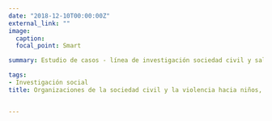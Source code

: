 ```yaml
---
date: "2018-12-10T00:00:00Z"
external_link: ""
image:
  caption: 
  focal_point: Smart

summary: Estudio de casos - línea de investigación sociedad civil y salud en el marco del proyecto de investigación de violencia contra niños/niñas en el ámbito familiar: políticas y dispositivos de atención y orientación (2012 - 2019)

tags:
- Investigación social
title: Organizaciones de la sociedad civil y la violencia hacia niños, niñas y adolescentes


---
```






